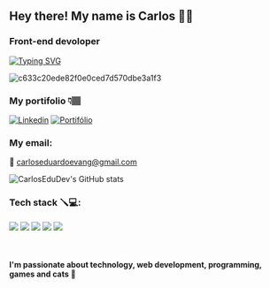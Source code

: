 ## Hey there! My name is Carlos 👋🏽

### Front-end devoloper
[![Typing SVG](https://readme-typing-svg.herokuapp.com/?color=845ef7&size=35&center=true&vCenter=true&width=1000&lines=Hello,+my+name+is+Carlos+Eduardo;I'm+19+years+old;I'm+a+Computer+Science+Student;I'm+a+Software+Developer;The+future+is+today;Be+Welcome!+:%29)](https://git.io/typing-svg)<br>

![c633c20ede82f0e0ced7d570dbe3a1f3](https://user-images.githubusercontent.com/70382532/138322189-2db8df52-9dcb-40a0-88a8-c365466bd33d.gif)

### My portifolio 👇🏽


[![Linkedin](https://img.shields.io/badge/LinkedIn-0077B5?style=for-the-badge&logo=linkedin&logoColor=white)](https://www.linkedin.com/in/carlos-eduardo-310a5a255/)
[![Portifólio](https://img.shields.io/badge/WebSite-0077B5?style=for-the-badge&logo=website&logoColor=white)](https://portifolio-carlos-eduardo.netlify.app/)


### My email:
📧 carloseduardoevang@gmail.com

![CarlosEduDev's GitHub stats](https://github-readme-stats.vercel.app/api?username=CarlosEduDev&show_icons=true&theme=tokyonight)

### Tech stack 🪛💻:

<div style='display: inline_block'>
  <img align='center' src='https://img.shields.io/badge/HTML5-E34F26?style=for-the-badge&logo=html5&logoColor=white'>
  <img align='center' src='https://img.shields.io/badge/CSS3-1572B6?style=for-the-badge&logo=css3&logoColor=white'>
  <img align='center' src='https://img.shields.io/badge/JavaScript-323330?style=for-the-badge&logo=javascript&logoColor=F7DF1E'>
  <img align='center' src='https://img.shields.io/badge/TypeScript-007ACC?style=for-the-badge&logo=typescript&logoColor=white'>
  <img align='center' src='https://img.shields.io/badge/React-20232A?style=for-the-badge&logo=react&logoColor=61DAFB'>
  <br/>
</div>
<br/>

<br/>

#### I'm passionate about technology, web development, programming, games and cats 💖


